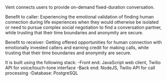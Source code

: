 Vent connects users to provide on-demand fixed-duration conversation.  

Benefit to caller: Experiencing the emotional validation of finding human connection during life experiences when they would otherwise be isolated or need to pursue complex social negotiation to find a conversation partner, while trusting that their time boundaries and anonymity are secure.

Benefit to receiver: Getting offered opportunities for human connection with emotionally invested callers and earning credit for making calls, while trusting that their time boundaries and anonymity are secure.

It is built using the following stack:
-Front end: JavaScript web client, Twilio API for voice/touch-tone interface
-Back end: NodeJS, Twilio API for call processing
-Database: PostgreSQL